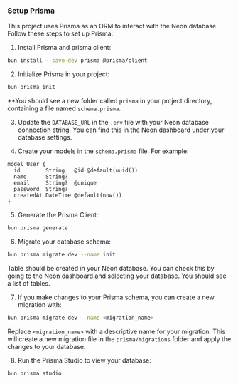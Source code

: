 ### Setup Prisma

This project uses Prisma as an ORM to interact with the Neon database. Follow these steps to set up Prisma:

1. Install Prisma and prisma client:

```bash
bun install --save-dev prisma @prisma/client
```

2. Initialize Prisma in your project:

```bash
bun prisma init
```

\*\*You should see a new folder called `prisma` in your project directory, containing a file named `schema.prisma`.

3. Update the `DATABASE_URL` in the `.env` file with your Neon database connection string. You can find this in the Neon dashboard under your database settings.

4. Create your models in the `schema.prisma` file. For example:

```prisma
model User {
  id        String   @id @default(uuid())
  name      String?
  email     String?  @unique
  password  String?
  createdAt DateTime @default(now())
}
```

5. Generate the Prisma Client:

```bash
bun prisma generate
```

6. Migrate your database schema:

```bash
bun prisma migrate dev --name init
```

Table should be created in your Neon database. You can check this by going to the Neon dashboard and selecting your database. You should see a list of tables.

7. If you make changes to your Prisma schema, you can create a new migration with:

```bash
bun prisma migrate dev --name <migration_name>
```

Replace `<migration_name>` with a descriptive name for your migration. This will create a new migration file in the `prisma/migrations` folder and apply the changes to your database.

8. Run the Prisma Studio to view your database:

```bash
bun prisma studio
```
